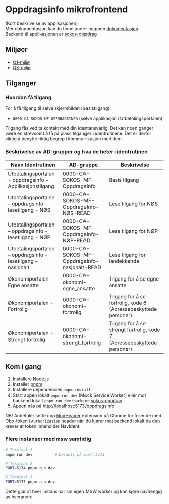 # Oppdragsinfo mikrofrontend

(Kort beskrivelse av applikasjonen)
</br>Mer dokumentasjon kan du finne under mappen [dokumentasjon](dokumentasjon)
</br>Backend til applikasjonen er [sokos-oppdrag](https://github.com/navikt/sokos-oppdrag)

## Miljøer

- [Q1-miljø](https://utbetalingsportalen.intern.dev.nav.no/oppdragsinfo)
- [QX-miljø](https://utbetalingsportalen-qx.intern.nav.no/oppdragsinfo)

## Tilganger

### Hvordan få tilgang

For å få tilgang til selve skjermbildet (basistilgang):

- `0000-CA-SOKOS-MF-OPPDRAGSINFO` (selve applikasjon i Utbetalingsportalen)

Tilgang fås ved ta kontakt med din identansvarlig. Det kan noen ganger være en strevsomt å få på plass tilganger
i identrutinene. Det er derfor viktig å benytte riktig begrep i kommunikasjon med dem.

### Beskrivelse av AD-grupper og hva de heter i identrutinen

| Navn Identrutinen                                            | AD-gruppe                                    | Beskrivelse                                                             |
| ------------------------------------------------------------ | -------------------------------------------- | ----------------------------------------------------------------------- |
| Utbetalingsportalen - oppdragsinfo - Applikasjonstilgang     | 0000-CA-SOKOS-MF-Oppdragsinfo                | Basis tilgang                                                           |
| Utbetalingsportalen – oppdragsinfo - lesetilgang - NØS       | 0000-CA-SOKOS-MF-OppdragsInfo-NØS-READ       | Lese tilgang for NØS                                                    |
| Utbetalingsportalen – oppdragsinfo - lesetilgang - NØP       | 0000-CA-SOKOS-MF-OppdragsInfo-NØP-READ       | Lese tilgang for NØP                                                    |
| Utbetalingsportalen – oppdragsinfo - lesetilgang – nasjonalt | 0000-CA-SOKOS-MF-OppdragsInfo-nasjonalt-READ | Lese tilgang for landekkende                                            |
| Økonomiportalen - Egne ansatte                               | 0000-CA-okonomi-egne_ansatte                 | Tilgang for å se egne ansatte                                           |
| Økonomiportalen - Fortrolig                                  | 0000-CA-okonomi-fortrolig                    | Tilgang for å se fortrolig, kode 6 (Adressebeskyttede personer)         |
| Økonomiportalen - Strengt fortrolig                          | 0000-CA-okonomi-strengt_fortrolig            | Tilgang for å se strengt fortrolig, kode 7 (Adressebeskyttede personer) |

## Kom i gang

1. Installere [Node.js](https://nodejs.dev/en/)
2. Installer [pnpm](https://pnpm.io/)
3. Installere dependencies `pnpm install`
4. Start appen lokalt `pnpm run dev` (Mock Service Worker) eller mot backend lokalt `pnpm run dev:backend` [sokos-oppdrag](https://github.com/navikt/sokos-oppdrag)
5. Appen nås på <http://localhost:5173/oppdragsinfo>

NB! Anbefaler sette opp [ModHeader](https://modheader.com/) extension på Chrome for å sende med Obo-token i `Authorization` header når du kjører mot backend lokalt da den krever at token inneholder NavIdent.

### Flere instanser med msw samtidig

```bash
# Terminal 1
pnpm run dev          # Default på port 5173

# Terminal 2
PORT=5174 pnpm run dev

# Terminal 3
PORT=5175 pnpm run dev
```

Dette gjør at hver instans har sin egen MSW worker og kan kjøre uavhengig av hverandre.
